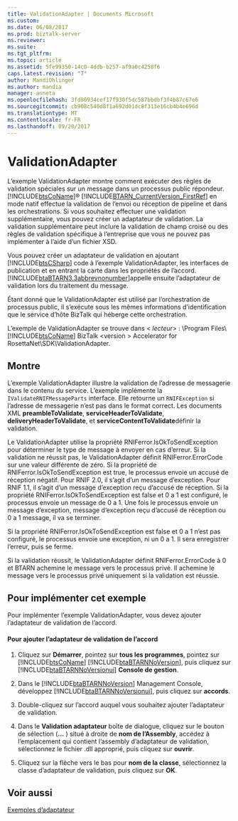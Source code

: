 ```yaml
---
title: ValidationAdapter | Documents Microsoft
ms.custom: 
ms.date: 06/08/2017
ms.prod: biztalk-server
ms.reviewer: 
ms.suite: 
ms.tgt_pltfrm: 
ms.topic: article
ms.assetid: 5fe99350-14c0-4ddb-b257-af9a0c4258f6
caps.latest.revision: "7"
author: MandiOhlinger
ms.author: mandia
manager: anneta
ms.openlocfilehash: 3fd80934cef17f930f5dc587bbdbf3f4b87c67e6
ms.sourcegitcommit: cb908c540d8f1a692d01dc8f313e16cb4b4e696d
ms.translationtype: MT
ms.contentlocale: fr-FR
ms.lasthandoff: 09/20/2017
---
```

# <a name="validationadapter"></a>ValidationAdapter
L’exemple ValidationAdapter montre comment exécuter des règles de validation spéciales sur un message dans un processus public répondeur. [!INCLUDE[btsCoName](../../includes/btsconame-md.md)]® [!INCLUDE[BTARN_CurrentVersion_FirstRef](../../includes/btarn-currentversion-firstref-md.md)] en mode natif effectue la validation de l’envoi ou réception de pipeline et dans les orchestrations. Si vous souhaitez effectuer une validation supplémentaire, vous pouvez créer un adaptateur de validation. La validation supplémentaire peut inclure la validation de champ croisé ou des règles de validation spécifique à l’entreprise que vous ne pouvez pas implémenter à l’aide d’un fichier XSD.  
  
 Vous pouvez créer un adaptateur de validation en ajoutant [!INCLUDE[btsCSharp](../../includes/btscsharp-md.md)] code à l’exemple ValidationAdapter, les interfaces de publication et en entrant la carte dans les propriétés de l’accord. [!INCLUDE[btaBTARN3.3abbrevnonumber](../../includes/btabtarn3-3abbrevnonumber-md.md)]appelle ensuite l’adaptateur de validation lors du traitement du message.  
  
 Étant donné que le ValidationAdapter est utilisé par l’orchestration de processus public, il s’exécute sous les mêmes informations d’identification que le service d’hôte BizTalk qui héberge cette orchestration.  
  
 L’exemple de ValidationAdapter se trouve dans \< *lecteur*> : \Program Files\\ [!INCLUDE[btsCoName](../../includes/btsconame-md.md)] BizTalk \<version > Accelerator for RosettaNet\SDK\ValidationAdapter.  
  
## <a name="demonstrates"></a>Montre  
 L’exemple ValidationAdapter illustre la validation de l’adresse de messagerie dans le contenu du service. L’exemple implémente la `IValidateRNIFMessageParts` interface. Elle retourne un `RNIFException` si l’adresse de messagerie n’est pas dans le format correct. Les documents XML **preambleToValidate**, **serviceHeaderToValidate**, **deliveryHeaderToValidate**, et **serviceContentToValidate**définir la validation.  
  
 Le ValidationAdapter utilise la propriété RNIFerror.IsOkToSendException pour déterminer le type de message à envoyer en cas d’erreur. Si la validation ne réussit pas, le ValidationAdapter définit RNIFerror.ErrorCode sur une valeur différente de zéro. Si la propriété de RNIFerror.IsOkToSendException est true, le processus envoie un accusé de réception négatif. Pour RNIF 2.0, il s’agit d’un message d’exception. Pour RNIF 1.1, il s’agit d’un message d’exception reçu d’accusé de réception. Si la propriété RNIFerror.IsOkToSendException est false et 0 a 1 est configuré, le processus envoie un message de 0 a 1. Une fois le processus envoie un message d’exception, message d’exception reçu d’accusé de réception ou 0 a 1 message, il va se terminer.  
  
 Si la propriété RNIFerror.IsOkToSendException est false et 0 a 1 n’est pas configuré, le processus envoie une exception, ni un 0 a 1. Il sera enregistrer l’erreur, puis se ferme.  
  
 Si la validation réussit, le ValidationAdapter définit RNIFerror.ErrorCode à 0 et BTARN achemine le message vers le processus privé. Il achemine le message vers le processus privé uniquement si la validation est réussie.  
  
## <a name="to-implement-this-sample"></a>Pour implémenter cet exemple  
 Pour implémenter l’exemple ValidationAdapter, vous devez ajouter l’adaptateur de validation de l’accord.  
  
#### <a name="to-add-the-validation-adapter-to-the-agreement"></a>Pour ajouter l’adaptateur de validation de l’accord  
  
1.  Cliquez sur **Démarrer**, pointez sur **tous les programmes**, pointez sur [!INCLUDE[btsCoName](../../includes/btsconame-md.md)] [!INCLUDE[btaBTARNNoVersion](../../includes/btabtarnnoversion-md.md)], puis cliquez sur [!INCLUDE[btaBTARNNoVersionui](../../includes/btabtarnnoversionui-md.md)] **Console de gestion**.  
  
2.  Dans le [!INCLUDE[btaBTARNNoVersion](../../includes/btabtarnnoversion-md.md)] Management Console, développez [!INCLUDE[btaBTARNNoVersionui](../../includes/btabtarnnoversionui-md.md)], puis cliquez sur **accords**.  
  
3.  Double-cliquez sur l’accord auquel vous souhaitez ajouter l’adaptateur de validation.  
  
4.  Dans le **Validation adaptateur** boîte de dialogue, cliquez sur le bouton de sélection (**...** ) situé à droite de **nom de l’Assembly**, accédez à l’emplacement qui contient l’assembly d’adaptateur de validation, sélectionnez le fichier .dll approprié, puis cliquez sur **ouvrir**.  
  
5.  Cliquez sur la flèche vers le bas pour **nom de la classe**, sélectionnez la classe d’adaptateur de validation, puis cliquez sur **OK**.  
  
## <a name="see-also"></a>Voir aussi  
 [Exemples d’adaptateur](../../adapters-and-accelerators/accelerator-rosettanet/adapter-samples.md)